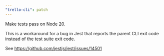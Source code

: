 ```yaml
---
"trello-cli": patch
---
```


Make tests pass on Node 20.

This is a workaround for a bug in Jest that reports the parent CLI exit code instead of the test suite exit code.

See https://github.com/jestjs/jest/issues/14501

